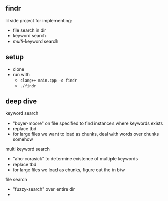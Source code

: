 ## findr

lil side project for implementing:
- file search in dir
- keyword search
- *multi*-keyword search

## setup
- clone
- run with 
    - `clang++ main.cpp -o findr`
    - `./findr`

## deep dive

keyword search
- "boyer-moore" on file specified to find instances where keywords exists
- replace tbd
- for large files we want to load as chunks, deal with words over chunks somehow

multi keyword search
- "aho-corasick" to determine existence of multiple keywords
- replace tbd
- for large files we load as chunks, figure out the in b/w

file search
- "fuzzy-search" over entire dir
- 
